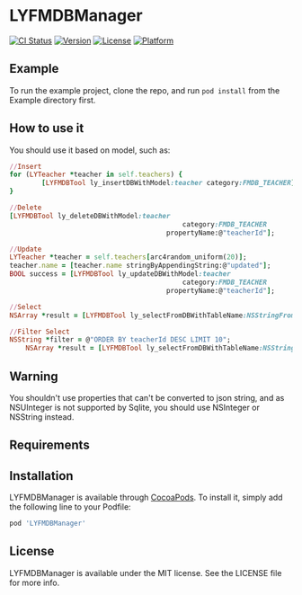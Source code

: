# LYFMDBManager

[![CI Status](http://img.shields.io/travis/lvshi/LYFMDBManager.svg?style=flat)](https://travis-ci.org/lvshi/LYFMDBManager)
[![Version](https://img.shields.io/cocoapods/v/LYFMDBManager.svg?style=flat)](http://cocoapods.org/pods/LYFMDBManager)
[![License](https://img.shields.io/cocoapods/l/LYFMDBManager.svg?style=flat)](http://cocoapods.org/pods/LYFMDBManager)
[![Platform](https://img.shields.io/cocoapods/p/LYFMDBManager.svg?style=flat)](http://cocoapods.org/pods/LYFMDBManager)

## Example

To run the example project, clone the repo, and run `pod install` from the Example directory first.

## How to use it

You should use it based on model, such as:
```ruby
//Insert
for (LYTeacher *teacher in self.teachers) {
        [LYFMDBTool ly_insertDBWithModel:teacher category:FMDB_TEACHER];
}

//Delete
[LYFMDBTool ly_deleteDBWithModel:teacher
                                           category:FMDB_TEACHER
                                       propertyName:@"teacherId"];

//Update
LYTeacher *teacher = self.teachers[arc4random_uniform(20)];
teacher.name = [teacher.name stringByAppendingString:@"updated"];
BOOL success = [LYFMDBTool ly_updateDBWithModel:teacher
                                           category:FMDB_TEACHER
                                       propertyName:@"teacherId"];

//Select
NSArray *result = [LYFMDBTool ly_selectFromDBWithTableName:NSStringFromClass([LYTeacher class]) category:FMDB_TEACHER];

//Filter Select
NSString *filter = @"ORDER BY teacherId DESC LIMIT 10";
    NSArray *result = [LYFMDBTool ly_selectFromDBWithTableName:NSStringFromClass([LYTeacher class]) category:FMDB_TEACHER filter:filter];
```

## Warning
You shouldn't use properties that can't be converted to json string, and as NSUInteger is not supported by Sqlite, you should use NSInteger or NSString instead.

## Requirements

## Installation

LYFMDBManager is available through [CocoaPods](http://cocoapods.org). To install
it, simply add the following line to your Podfile:

```ruby
pod 'LYFMDBManager'
```

## License

LYFMDBManager is available under the MIT license. See the LICENSE file for more info.
